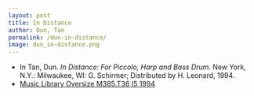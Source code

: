 ```yaml
---
layout: post
title: In Distance
author: Dun, Tan
permalink: /dun-in-distance/
image: dun_in-distance.png
---
```


- In Tan, Dun. *In Distance: For Piccolo, Harp and Bass Drum.* New York, N.Y.: Milwaukee, WI: G. Schirmer; Distributed by H. Leonard, 1994.
- <a href="https://tufts-primo.hosted.exlibrisgroup.com/permalink/f/bnf7qa/01TUN_ALMA2183052700003851" target="_blank">Music Library Oversize M385.T36 I5 1994</a>
